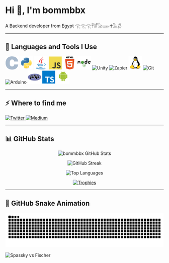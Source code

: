 <h1>Hi 👋, I'm bommbbx </h1>
<p>A Backend developer from Egypt 𓂀𓂀𓂀𓋹𓁈𓃠𓆃☥𓅓𓆣</p>

---

<h2>🚀 Languages and Tools I Use</h2>

<p>
  <img src="https://raw.githubusercontent.com/devicons/devicon/master/icons/c/c-original.svg" alt="C" width="42" height="42" />
  <img src="https://raw.githubusercontent.com/devicons/devicon/master/icons/python/python-original.svg" alt="Python" width="42" height="42" />
  <img src="https://raw.githubusercontent.com/devicons/devicon/master/icons/java/java-original.svg" alt="Java" width="42" height="42" />
  <img src="https://raw.githubusercontent.com/devicons/devicon/master/icons/javascript/javascript-original.svg" alt="JavaScript" width="42" height="42" />
  <img src="https://raw.githubusercontent.com/devicons/devicon/master/icons/html5/html5-original-wordmark.svg" alt="HTML5" width="42" height="42" />
  <img src="https://raw.githubusercontent.com/devicons/devicon/master/icons/nodejs/nodejs-original-wordmark.svg" alt="NodeJS" width="42" height="42" />
  <img src="https://www.vectorlogo.zone/logos/unity3d/unity3d-icon.svg" alt="Unity" width="42" height="42" />
  <img src="https://www.vectorlogo.zone/logos/zapier/zapier-icon.svg" alt="Zapier" width="42" height="42" />
  <img src="https://raw.githubusercontent.com/devicons/devicon/master/icons/linux/linux-original.svg" alt="Linux" width="42" height="42" />
  <img src="https://www.vectorlogo.zone/logos/git-scm/git-scm-icon.svg" alt="Git" width="42" height="42" />
  <img src="https://cdn.worldvectorlogo.com/logos/arduino-1.svg" alt="Arduino" width="42" height="42" />
  <img src="https://raw.githubusercontent.com/devicons/devicon/master/icons/php/php-original.svg" alt="PHP" width="42" height="42" />
  <img src="https://raw.githubusercontent.com/devicons/devicon/master/icons/typescript/typescript-original.svg" alt="TypeScript" width="42" height="42" />
  <img src="https://raw.githubusercontent.com/devicons/devicon/master/icons/android/android-original-wordmark.svg" alt="Android" width="42" height="42" />
</p>

---

<h2>⚡️ Where to find me</h2>

<p>
  <a href="https://twitter.com/BomBommbbx" target="_blank">
    <img src="https://img.shields.io/badge/Twitter-1DA1F2?style=for-the-badge&logo=x&logoColor=white" alt="Twitter" />
  </a>
  <a href="https://medium.com/@bommbbx" target="_blank">
    <img src="https://img.shields.io/badge/Medium-000000?style=for-the-badge&logo=medium&logoColor=white" alt="Medium" />
  </a>
</p>

---

<h2>📊 GitHub Stats</h2>

<p align="center">
  <img src="https://github-readme-stats.vercel.app/api?username=bommbbx&show_icons=true&locale=en" alt="bommbbx GitHub Stats" />
</p>
<p align="center">
  <img src="https://github-readme-streak-stats.herokuapp.com/?user=bommbbx" alt="GitHub Streak" />
</p>
<p align="center">
  <img src="https://github-readme-stats.vercel.app/api/top-langs?username=bommbbx&show_icons=true&locale=en&layout=compact" alt="Top Languages" />
</p>
<p align="center">
  <a href="https://github.com/ryo-ma/github-profile-trophy"><img src="https://github-profile-trophy.vercel.app/?username=bommbbx" alt="Trophies" /></a>
</p>

---

<h2>🐍 GitHub Snake Animation</h2>

<p align="center">
  <img src="https://raw.githubusercontent.com/bommbbx/bommbbx/output/snake.svg" alt="Snake animation" />
</p>

![Spassky vs Fischer](spassky-vs-fischer.gif)


